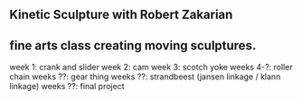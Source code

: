 ## Kinetic Sculpture with Robert Zakarian
## 

## fine arts class creating moving sculptures.

week 1: crank and slider
week 2: cam
week 3: scotch yoke
weeks 4-?: roller chain
weeks ??: gear thing
weeks ??: strandbeest (jansen linkage / klann linkage)
weeks ??: final project
